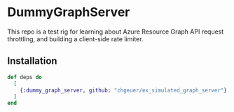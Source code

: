 # DummyGraphServer

This repo is a test rig for learning about Azure Resource Graph API request throttling, and building a client-side rate limiter. 

## Installation

```elixir
def deps do
  [
    {:dummy_graph_server, github: "chgeuer/ex_simulated_graph_server"}
  ]
end
```

